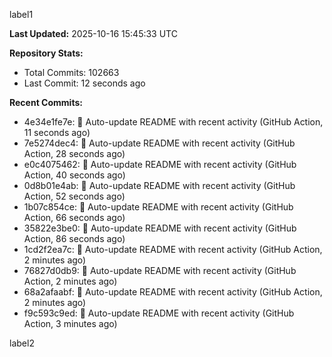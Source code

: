 
label1 
<!-- ACTIVITY_START -->
**Last Updated:** 2025-10-16 15:45:33 UTC

**Repository Stats:**
- Total Commits: 102663
- Last Commit: 12 seconds ago

**Recent Commits:**
- 4e34e1fe7e: 🤖 Auto-update README with recent activity (GitHub Action, 11 seconds ago)
- 7e5274dec4: 🤖 Auto-update README with recent activity (GitHub Action, 28 seconds ago)
- e0c4075462: 🤖 Auto-update README with recent activity (GitHub Action, 40 seconds ago)
- 0d8b01e4ab: 🤖 Auto-update README with recent activity (GitHub Action, 52 seconds ago)
- 1b07c854ce: 🤖 Auto-update README with recent activity (GitHub Action, 66 seconds ago)
- 35822e3be0: 🤖 Auto-update README with recent activity (GitHub Action, 86 seconds ago)
- 1cd2f2ea7c: 🤖 Auto-update README with recent activity (GitHub Action, 2 minutes ago)
- 76827d0db9: 🤖 Auto-update README with recent activity (GitHub Action, 2 minutes ago)
- 68a2afaabf: 🤖 Auto-update README with recent activity (GitHub Action, 2 minutes ago)
- f9c593c9ed: 🤖 Auto-update README with recent activity (GitHub Action, 3 minutes ago)
<!-- ACTIVITY_END -->

label2
